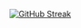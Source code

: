 [![GitHub Streak](https://github-readme-streak-stats.herokuapp.com?user=SURAJ%20KUMAR&fire=DD2727&currStreakNum=DD2727)](https://git.io/streak-stats)
